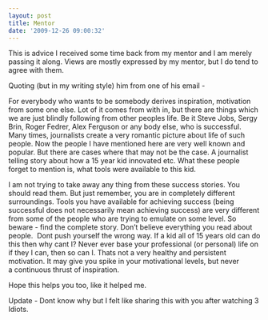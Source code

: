 ```yaml
---
layout: post
title: Mentor
date: '2009-12-26 09:00:32'
---
```


<p>This is advice I received some time back from my mentor and I am merely passing it along. Views are mostly expressed by my mentor, but I do tend to agree with them.</p>

<p>Quoting (but in my writing style) him from one of his email -</p>

<p>For everybody who wants to be somebody derives inspiration, motivation from some one else. Lot of it comes from with in, but there are things which we are just blindly following from other peoples life. Be it Steve Jobs, Sergy Brin, Roger Fedrer, Alex Ferguson or any body else, who is successful. Many times, journalists create a very romantic picture about life of such people. Now the people I have mentioned here are very well known and popular. But there are cases where that may not be the case. A journalist telling story about how a 15 year kid innovated etc. What these people forget to mention is, what tools were available to this kid.</p>

<p>I am not trying to take away any thing from these success stories. You should read them. But just remember, you are in completely different surroundings. Tools you have available for achieving success (being successful does not necessarily mean achieving success) are very different from some of the people who are trying to emulate on some level. So beware - find the complete story. Don&rsquo;t believe everything you read about people.  Dont push yourself the wrong way. If a kid all of 15 years old can do this then why cant I? Never ever base your professional (or personal) life on if they I can, then so can I. Thats not a very healthy and persistent motivation. It may give you spike in your motivational levels, but never a continuous thrust of inspiration.</p>

<p>Hope this helps you too, like it helped me.</p>

<p>Update - Dont know why but I felt like sharing this with you after watching 3 Idiots.</p>